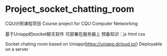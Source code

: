 # Project_socket_chatting_room
CQU计网课程项目 Course project for CQU Computer Networking

基于Uniapp的socket聊天软件
可部署在服务器上
预备知识：js html css

Socket chating room  based on Uniapp(https://uniapp.dcloud.io/)
Deployable on a server

